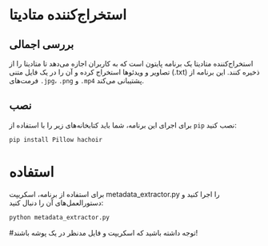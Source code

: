 # استخراج‌کننده متادیتا

## بررسی اجمالی
استخراج‌کننده متادیتا یک برنامه پایتون است که به کاربران اجازه می‌دهد تا متادیتا را از تصاویر و ویدئوها استخراج کرده و آن را در یک فایل متنی (.txt) ذخیره کنند. این برنامه از فرمت‌های `.jpg`، `.png` و `.mp4` پشتیبانی می‌کند.

## نصب

برای اجرای این برنامه، شما باید کتابخانه‌های زیر را با استفاده از `pip` نصب کنید:

```bash
pip install Pillow hachoir
```
# استفاده
برای استفاده از برنامه، اسکریپت metadata_extractor.py را اجرا کنید و دستورالعمل‌های آن را دنبال کنید:
```bash
python metadata_extractor.py
```

#توجه داشته باشید که اسکریپت و فایل مدنظر در یک پوشه باشند!
